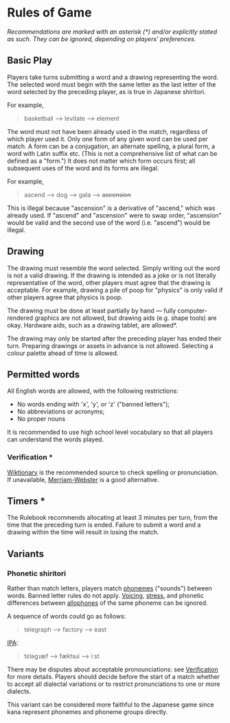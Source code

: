 # Rules of Game

*Recommendations are marked with an asterisk (\*) and/or explicitly stated as such. They can be ignored, depending on players' preferences.*

## Basic Play

Players take turns submitting a word and a drawing representing the word. The selected word must begin with the same letter as the last letter of the word selected by the preceding player, as is true in Japanese shiritori.

For example,

> basketball --> levitate --> element

The word must not have been already used in the match, regardless of which player used it. Only one form of any given word can be used per match. A form can be a conjugation, an alternate spelling, a plural form, a word with Latin suffix etc. (This is not a comprehensive list of what can be defined as a "form.") It does not matter which form occurs first; all subsequent uses of the word and its forms are illegal.

For example,

> ascend --> dog --> gala --> ~~ascension~~

This is illegal because "ascension" is a derivative of "ascend," which was already used. If "ascend" and "ascension" were to swap order, "ascension" would be valid and the second use of the word (i.e. "ascend") would be illegal.

## Drawing

The drawing must resemble the word selected. Simply writing out the word is not a valid drawing. If the drawing is intended as a joke or is not literally representative of the word, other players must agree that the drawing is acceptable. For example, drawing a pile of poop for "physics" is only valid if other players agree that physics is poop.

The drawing must be done at least partially by hand — fully computer-rendered graphics are not allowed, but drawing aids (e.g. shape tools) are okay. Hardware aids, such as a drawing tablet, are allowed*.

The drawing may only be started after the preceding player has ended their turn. Preparing drawings or assets in advance is not allowed. Selecting a colour palette ahead of time is allowed.

## Permitted words

All English words are allowed, with the following restrictions:

- No words ending with 'x', 'y', or 'z' ("banned letters");
- No abbreviations or acronyms;
- No proper nouns

It is recommended to use high school level vocabulary so that all players can understand the words played.

### Verification *

[Wiktionary](https://en.wiktionary.org) is the recommended source to check spelling or pronunciation. If unavailable, [Merriam-Webster](https://www.merriam-webster.com) is a good alternative.

## Timers *

The Rulebook recommends allocating at least 3 minutes per turn, from the time that the preceding turn is ended. Failure to submit a word and a drawing within the time will result in losing the match.

## Variants

### Phonetic shiritori

Rather than match letters, players match [phonemes](https://en.wikipedia.org/wiki/Phoneme) ("sounds") between words. Banned letter rules do not apply. [Voicing](https://en.wikipedia.org/wiki/Voice_%28phonetics%29), [stress](https://en.wikipedia.org/wiki/Stress_(linguistics)), and phonetic differences between [allophones](https://en.wikipedia.org/wiki/Allophone#English) of the same phoneme can be ignored.

A sequence of words could go as follows:

> telegraph --> factory --> east

[IPA](https://en.wikipedia.org/wiki/Help:IPA/English):
> tɛləɡɹæf --> fæktəɹi --> iːst

There may be disputes about acceptable pronounciations: see [Verification](#verification-) for more details. Players should decide before the start of a match whether to accept all dialectal variations or to restrict pronunciations to one or more dialects.

This variant can be considered more faithful to the Japanese game since kana represent phonemes and phoneme groups directly.
